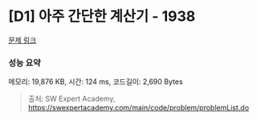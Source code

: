 # [D1] 아주 간단한 계산기 - 1938 

[문제 링크](https://swexpertacademy.com/main/code/problem/problemDetail.do?contestProbId=AV5PjsYKAMIDFAUq) 

### 성능 요약

메모리: 19,876 KB, 시간: 124 ms, 코드길이: 2,690 Bytes



> 출처: SW Expert Academy, https://swexpertacademy.com/main/code/problem/problemList.do